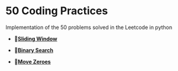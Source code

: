 # **50 Coding Practices**
Implementation of the 50 problems solved in the Leetcode in python

- 📝[**Sliding Window**](sliding_window.py)
  
- 📝[**Binary Search**](binary_search.py)
  
- 📝[**Move Zeroes**](Move_Zeroes.ipynb)
